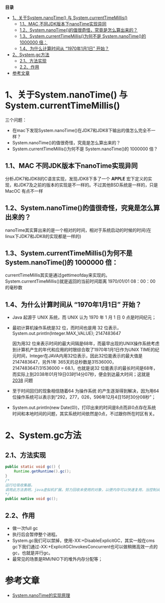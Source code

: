 <!-- START doctoc generated TOC please keep comment here to allow auto update -->
<!-- DON'T EDIT THIS SECTION, INSTEAD RE-RUN doctoc TO UPDATE -->
**目录**

- [1、关于System.nanoTime() 与 System.currentTimeMillis()](#1%E5%85%B3%E4%BA%8Esystemnanotime-%E4%B8%8E-systemcurrenttimemillis)
  - [1.1、MAC 不同JDK版本下nanoTime实现异同](#11mac-%E4%B8%8D%E5%90%8Cjdk%E7%89%88%E6%9C%AC%E4%B8%8Bnanotime%E5%AE%9E%E7%8E%B0%E5%BC%82%E5%90%8C)
  - [1.2、System.nanoTime()的值很奇怪，究竟是怎么算出来的？](#12systemnanotime%E7%9A%84%E5%80%BC%E5%BE%88%E5%A5%87%E6%80%AA%E7%A9%B6%E7%AB%9F%E6%98%AF%E6%80%8E%E4%B9%88%E7%AE%97%E5%87%BA%E6%9D%A5%E7%9A%84)
  - [1.3、System.currentTimeMillis()为何不是 System.nanoTime()的 1000000 倍：](#13systemcurrenttimemillis%E4%B8%BA%E4%BD%95%E4%B8%8D%E6%98%AF-systemnanotime%E7%9A%84-1000000-%E5%80%8D)
  - [1.4、为什么计算时间从 “1970年1月1日” 开始？](#14%E4%B8%BA%E4%BB%80%E4%B9%88%E8%AE%A1%E7%AE%97%E6%97%B6%E9%97%B4%E4%BB%8E-1970%E5%B9%B41%E6%9C%881%E6%97%A5-%E5%BC%80%E5%A7%8B)
- [2、System.gc方法](#2systemgc%E6%96%B9%E6%B3%95)
  - [2.1、方法实现](#21%E6%96%B9%E6%B3%95%E5%AE%9E%E7%8E%B0)
  - [2.2、作用](#22%E4%BD%9C%E7%94%A8)
- [参考文章](#%E5%8F%82%E8%80%83%E6%96%87%E7%AB%A0)

<!-- END doctoc generated TOC please keep comment here to allow auto update -->

# 1、关于System.nanoTime() 与 System.currentTimeMillis()

三个问题：
	
- 在mac下发现System.nanoTime()在JDK7和JDK8下输出的值怎么完全不一样？
- System.nanoTime()的值很奇怪，究竟是怎么算出来的？
- System.currentTimeMillis()为何不是 System.nanoTime()的 1000000 倍？
	
## 1.1、MAC 不同JDK版本下nanoTime实现异同

分析JDK7和JDK8的C语言实现，发现JDK8下多了一个 __APPLE__ 宏下定义的实现，和JDK7及之前的版本的实现是不一样的。不过其他BSD系统是一样的，只是 MacOC 有点不一样

## 1.2、System.nanoTime()的值很奇怪，究竟是怎么算出来的？

nanoTime其实算出来的是一个相对的时间，相对于系统启动的时候的时间(在linux下JDK7和JDK8的实现都是一样的)

## 1.3、System.currentTimeMillis()为何不是 System.nanoTime()的 1000000 倍：

currentTimeMillis其实是通过gettimeofday来实现的。System.currentTimeMillis()就是返回的当前时间距离 1970/01/01 08：00：00 的毫秒数

## 1.4、为什么计算时间从 “1970年1月1日” 开始？

- Java 起源于 UNIX 系统，而 UNIX 认为 1970 年 1 月 1 日 0 点是时间纪元；
- 最初计算机操作系统是32 位，而时间也是用 32 位表示，System.out.println(Integer.MAX_VALUE); 2147483647

	因为用32 位来表示时间的最大间隔是68年，而最早出现的UNIX操作系统考虑到计算机产生的年代和应用的时限综合取了1970年1月1日作为UNIX TIME的纪元时间，Integer在JAVA内用32位表示，因此32位能表示的最大值是2147483647，另外1年 365天的总秒数是31536000，2147483647/31536000 = 68.1，也就是说32 位能表示的最长时间是68年，而实际上到2038年01月19日03时14分07秒，便会到达最大时间；这就是 [2038](https://en.wikipedia.org/wiki/Year_2038_problem) 问题
- 至于时间回归的现象相信随着64 为操作系统 的产生逐渐得到解决，因为用64位操作系统可以表示到“292，277，026，596年12月4日15时30分08秒”；
- System.out.println(new Date(0))，打印出来的时间是8点而非0点存在系统时间和本地时间的问题，其实系统时间依然是0点，不过跟你所在时区有关。

# 2、System.gc方法

## 2.1、方法实现

```java
public static void gc() {
	Runtime.getRuntime().gc();
}
/*
运行垃圾收集器。
调用此方法表明，java虚拟机扩展。努力回收未使用的对象，以便内存可以快速复用，当控制从方法调用返回的时候，虚拟机尽力回收被丢弃的对象
*/
public native void gc();
```
## 2.2、作用

- 做一次full gc
- 执行后会暂停整个进程。
- System.gc我们可以禁掉，使用-XX:+DisableExplicitGC，其实一般在cms gc下我们通过-XX:+ExplicitGCInvokesConcurrent也可以做稍微高效一点的gc，也就是并行gc。
- 最常见的场景是RMI/NIO下的堆外内存分配等；

# 参考文章

* [System.nanoTime的实现原理](https：//yq.aliyun.com/articles/67089？spm=5176.8091938.0.0.eWP39h)